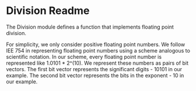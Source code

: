 Division Readme
===============

The Division module defines a function that implements floating
point division.

For simplicity, we only consider positive floating point numbers. We
follow IEE 754 in representing floating point numbers using a scheme
analogous to scientific notation. In our scheme, every floating
point number is represented like 1.0101 * 2^(10). We represent these
numbers as pairs of bit vectors. The first bit vector represents
the significant digits - 10101 in our example. The second bit vector
represents the bits in the exponent - 10 in our example.
